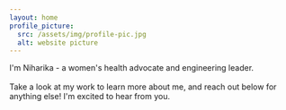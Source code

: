 ```yaml
---
layout: home
profile_picture:
  src: /assets/img/profile-pic.jpg
  alt: website picture
---
```


<p>
  I'm Niharika - a women's health advocate and engineering leader.<br /><br />Take a look at my work to learn more about me, and reach out below for anything else! I'm excited to hear from you. 
</p>
